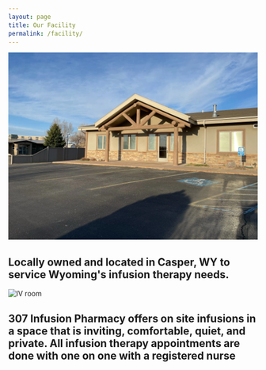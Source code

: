 ```yaml
---
layout: page
title: Our Facility
permalink: /facility/
---
```


<img src="/images/Facility/307 facility right.webp" alt="Facility Front">
<h2>Locally owned and located in Casper, WY to service Wyoming's infusion therapy needs.</h2>
<img src="/images/Facility/room 3.webp" alt="IV room">
<h2>307 Infusion Pharmacy offers on site infusions in a space that is inviting, comfortable, quiet, and private. All infusion therapy appointments are done with one on one with a registered nurse</h2>


